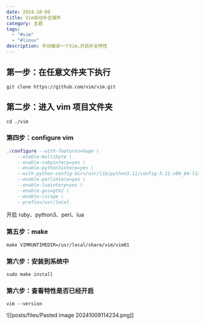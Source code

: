 ```yaml
---
date: 2024-10-09
title: Vim自动补全插件
category: 主题
tags:
  - "#vim"
  - "#linux"
description: 手动编译一个Vim,开启补全特性
---
```

## 第一步：在任意文件夹下执行

`git clone https://github.com/vim/vim.git`

## 第二步：进入 vim 项目文件夹

`cd ./vim`

### 第四步：configure vim

```lua
./configure --with-features=huge \
    --enable-multibyte \
    --enable-rubyinterp=yes \
    --enable-python3interp=yes \
    --with-python-config-dir=/usr/lib/python3.11/config-3.11-x86_64-linux-gnu \
    --enable-perlinterp=yes \
    --enable-luainterp=yes \
    --enable-gui=gtk2 \
    --enable-cscope \
    --prefix=/usr/local
```

开启 ruby、python3、perl、lua

### 第五步：make

`make VIMRUNTIMEDIR=/usr/local/share/vim/vim81`

### 第六步：安装到系统中

`sudo make install`

### 第六步：查看特性是否已经开启

`vim --version`

![[posts/files/Pasted image 20241009114234.png]]